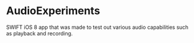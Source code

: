 # AudioExperiments

SWIFT iOS 8 app that was made to test out various audio capabilities such as playback and recording.
